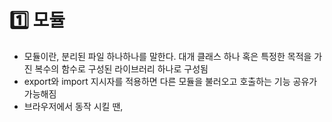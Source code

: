 # 1️⃣ 모듈

- 모듈이란, 분리된 파일 하나하나를 말한다.
대개 클래스 하나 혹은 특정한 목적을 가진 복수의 함수로 구성된 라이브러리 하나로 구성됨
- export와 import 지시자를 적용하면 다른 모듈을 불러오고 호출하는 기능 공유가 가능해짐
- 브라우저에서 동작 시킬 땐, <script type=”module”> 과 같이 속성을 설정해 해당 스크립트가 모듈임을 알 수 있게 해야함
- 개념적으로는 알겠으나 머릿속에 잘 들어오지 않음.
- 그렇다면 대체 일반 스크립트와 모듈의 차이가 무엇일까?

## 모듈의 핵심 기능

1. 모듈은 항상 엄격 모드로 실행된다.
    - 엄격모드를 지키지 않은 코드는 에러를 발생시킴
2. 모듈은 자신만의 스코프가 있다.
    - 따라서 모듈 내부에서 정의한 변수나 함수는 다른 스크립트에서 접근할 수 없음
3. 동일한 모듈이 여러 곳에서 사용되더라도
모듈은 최초 호출 시 단 한 번만 실행된다.
    - **실무에선 최상위 레벨 모듈을 대개 초기화나 내부에서 쓰이는 데이터 구조를 만들고 이를 내보내 재사용하고 싶을 때 사용**
4. `import.meta` 객체로 현재 모듈에 대한 정보를 알 수 있다.
5. 모듈 최상위 레벨의 this는 undefined
    
    cf) 일반 스크립트의 최상위 this는 전역객체(window)
    

## 브라우저 특정 기능

브라우저 환경에서 
`type=”module”`이 붙은 스크립트와 일반 스크립트의 차이점

1. 모듈 스크립트는 항상 지연 실행된다.
(외부, 인라인 스크립트와 관계없이 defer 속성을 붙인 것 처럼 실행)
    
    **주의해야하는 이유??
    페이지 내 특정 기능이 모듈 스크립트에 의존적인 경우,
    모듈이 완전히 로딩되기 전에 페이지가 먼저 노출되면 사용자가 혼란을 느낄 수 있기 때문**
    
2. 모듈 스크립트에서는 async 속성을 인라인 스크립트에 적용할 수 있다.
cf) 일반 스크립트에서 async 속성은 외부 스크립트를 불러올 때만 유효
    
    **어디에도 종속되지 않는 기능을 구현할 때 유용하게 사용 가능
    (ex. 광고, 문서 레벨 이벤트 리스너, 카운터 등)**
    
3. 외부 스크립트
    1. src 속성값이 동일한 외부 스크립트는 한 번만 실행된다.
    2. 외부 사이트 같이 다른 오리진에서 모듈 스크립트를 불러오려면 CORS 헤더가 필요하다. — 보안 강화
4. 경로가 없는 모듈은 허용되지 않는다.
따라서 브라우저 환경에서 `import`는 반드시 URL 앞에 와야한다.

## 빌드 툴

- 브라우저 환경에서 모듈을 단독으로 쓰기 보단, 웹팩(Webpack)과 같은 특별한 툴을 사용해 모듈을 번들링 후 프로덕션 서버에 올리는 방식을 사용함.
- 번들러를 사용하면??
모듈 분해를 통제할 수 있음 + 경로가 없는 모듈이나 CSS, HTML 모듈을 사용할 수 있게 해줌
- 번들링 과정 이후 import, export가 사라지기 때문에 type=”module” 이 필요 없어짐 → 일반 스크립트 같이 취급 가능

### 빌드 툴의 역할

1. 주요(main) 모듈 선택
2. 주요 모듈에 의존하고 있는 모듈 분석으로 모듈 간의 의존 관계 파악
3. 모든 모듈을 모아 하나의 파일로 만듦
4. 3번 과정 중 변형과 최적화 수행
    - 도달 불가능한 코드 삭제
    - 내보내기 모듈 중 쓰이지 않는 모듈 삭제
    - consolem debugger 같은 개발 관련 코드 삭제
    - 동일한 기능을 하는 낮은 버전의 스크립트로 변환 — 바벨 사용
    - 크기 줄임(공백제거, 변수 이름 줄이기 등)

# 2️⃣ 모듈 내보내고 가져오기

## 내보내기 방법

1. 선언부 앞에 export
2. 선언부와 떨어진 곳에 export(마지막줄, 선언 위 등등)
3. `export 원래 이름 ‘as’ 변경하고 싶은 이름` 로 이름 바꿔서 내보내기
4. export default 
사용하면 좋은 점 ?? 
‘해당 모듈엔 개체가 하나만 있다’는 사실을 명시함
default로 내보내면 중괄호{} 없이 가져오기 가능

## 가져오기 방법

1. 한꺼번에 모든 걸 가져오기 — import * as <obj> 
이 방법 보다 가져올 대상을 구체적으로 명시해주는 게 좋음
    
    이유??
    1) 어차피 번들링과 최적화 과정에서 안쓰이는 리소스는 삭제
    2) 이름을 간결하게 써줄 수 있음
    (`<obj>.함수명` 대신 `함수명`만 적어도 사용 가능)
    3) 코드 구조를 파악하기 쉬워 리팩토링이나 유지보수에 도움
    
2. `import 원래 이름 ‘as’ 변경하고 싶은 이름` 로 이름 바꿔서 가져오기

## 다시 내보내기

1. `export … from …` 사용하면 가져온 개체 즉시 다시 내보내기 가능
(단, `export * from "module”` 사용하면 default export는 다시 내보내지지 않음, 2번 방법으로 default는 따로 다시 내보내야함)
    
    ex)
    
    ```jsx
    //1-2 모두 login과 logout을 가지고 온 후 바로 내보내는 코드
    
    //1
    import {login, logout} from './helpers.js';
    export {login, logout};
    
    //2
    export {login, logout} from './helpers.js';
    ```
    
2. `export {default as …}`로 다시 내보내기

